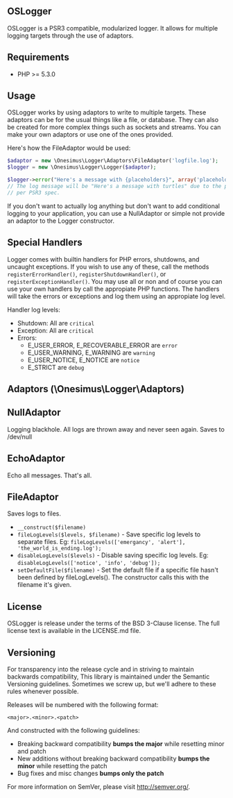 OSLogger
--------

OSLogger is a PSR3 compatible, modularized logger. It allows for multiple logging targets through the use of adaptors.

Requirements
------------

- PHP >= 5.3.0

Usage
-----

OSLogger works by using adaptors to write to multiple targets. These adaptors can be for the usual things like a file, or database. They can also be created for more complex things such as sockets and streams. You can make your own adaptors or use one of the ones provided.

Here's how the FileAdaptor would be used:

```php
$adaptor = new \Onesimus\Logger\Adaptors\FileAdaptor('logfile.log');
$logger = new \Onesimus\Logger\Logger($adaptor);

$logger->error("Here's a message with {placeholders}", array('placeholders' => 'turtles'));
// The log message will be "Here's a message with turtles" due to the placeholder interpolation
// per PSR3 spec.
```

If you don't want to actually log anything but don't want to add conditional logging to your application, you can use a NullAdaptor or simple not provide an adaptor to the Logger constructor.

Special Handlers
----------------

Logger comes with builtin handlers for PHP errors, shutdowns, and uncaught exceptions. If you wish to use any of these, call the methods `registerErrorHandler()`, `registerShutdownHandler()`, or `registerExceptionHandler()`. You may use all or non and of course you can use your own handlers by call the appropiate PHP functions. The handlers will take the errors or exceptions and log them using an appropiate log level.

Handler log levels:

- Shutdown: All are `critical`
- Exception: All are `critical`
- Errors:
    - E_USER_ERROR, E_RECOVERABLE_ERROR are `error`
    - E_USER_WARNING, E_WARNING are `warning`
    - E_USER_NOTICE, E_NOTICE are `notice`
    - E_STRICT are `debug`

Adaptors (\Onesimus\Logger\Adaptors)
--------

NullAdaptor
-----------

Logging blackhole. All logs are thrown away and never seen again. Saves to /dev/null

EchoAdaptor
-----------

Echo all messages. That's all.

FileAdaptor
-----------

Saves logs to files.

- `__construct($filename)`
- `fileLogLevels($levels, $filename)` - Save specific log levels to separate files. Eg: `fileLogLevels(['emergancy', 'alert'], 'the_world_is_ending.log');`
- `disableLogLevels($levels)` - Disable saving specific log levels. Eg: `disableLogLevels(['notice', 'info', 'debug']);`
- `setDefaultFile($filename)` - Set the default file if a specific file hasn't been defined by fileLogLevels(). The constructor calls this with the filename it's given.

License
-------

OSLogger is release under the terms of the BSD 3-Clause license. The full license text is available in the LICENSE.md file.

Versioning
----------

For transparency into the release cycle and in striving to maintain backwards compatibility, This library is maintained under the Semantic Versioning guidelines. Sometimes we screw up, but we'll adhere to these rules whenever possible.

Releases will be numbered with the following format:

`<major>.<minor>.<patch>`

And constructed with the following guidelines:

- Breaking backward compatibility **bumps the major** while resetting minor and patch
- New additions without breaking backward compatibility **bumps the minor** while resetting the patch
- Bug fixes and misc changes **bumps only the patch**

For more information on SemVer, please visit <http://semver.org/>.
